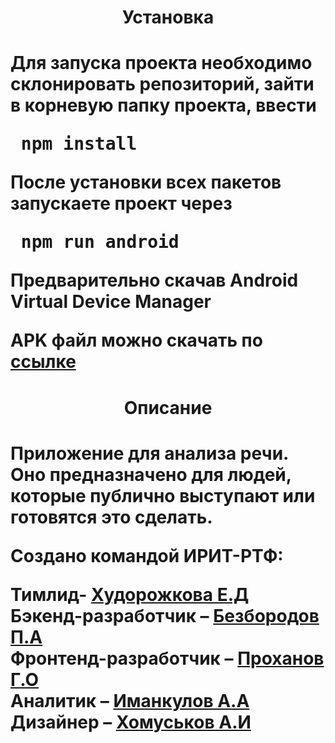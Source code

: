 <h1 align='center'>Установка<h1>
<p>Для запуска проекта необходимо склонировать репозиторий, зайти в корневую папку проекта, ввести <pre> npm install </pre><p>
<p>После установки всех пакетов запускаете проект через <pre> npm run android </pre> Предварительно скачав Android Virtual Device Manager</p>



APK файл можно скачать по [ссылке](https://disk.yandex.ru/d/CJgVwFYfoNFdmA) 
<h1 align='center'>Описание<h1>
<p>Приложение для анализа речи. Оно предназначено для людей, которые публично выступают или готовятся это сделать.</p>
Создано командой ИРИТ-РТФ:




Тимлид- [Худорожкова Е.Д](https://vk.com/hudorozhka)    
Бэкенд-разработчик – [Безбородов П.А](https://vk.com/parcurcik)    
Фронтенд-разработчик – [Проханов Г.О](https://vk.com/deadmonsterzap)    
Аналитик – [Иманкулов А.А](https://vk.com/justmodoy)    
Дизайнер – [Хомуськов А.И](https://vk.com/s_khomuskov_7)    

